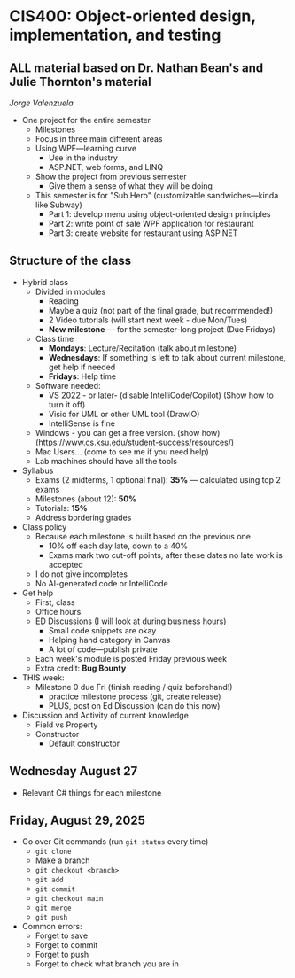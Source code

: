 # CIS400: Object-oriented design, implementation, and testing
ALL material based on Dr. Nathan Bean's and Julie Thornton's material
---
_Jorge Valenzuela_

- One project for the entire semester
    - Milestones
    - Focus in three main different areas
    - Using WPF—learning curve
        - Use in the industry
        - ASP.NET, web forms, and LINQ
    - Show the project from previous semester
        - Give them a sense of what they will be doing
    - This semester is for "Sub Hero" (customizable sandwiches—kinda like Subway)
        - Part 1: develop menu using object-oriented design principles
        - Part 2: write point of sale WPF application for restaurant
        - Part 3: create website for restaurant using ASP.NET

## Structure of the class

- Hybrid class
    - Divided in modules
        - Reading
        - Maybe a quiz (not part of the final grade, but recommended!)
        - 2 Video tutorials (will start next week - due Mon/Tues)
        - **New milestone** — for the semester-long project (Due Fridays)
    - Class time
        - **Mondays**: Lecture/Recitation (talk about milestone)
        - **Wednesdays**: If something is left to talk about current milestone, get help if needed
        - **Fridays**: Help time
    - Software needed:
        - VS 2022 - or later- (disable IntelliCode/Copilot) (Show how to turn it off)
        - Visio for UML or other UML tool (DrawIO)
        - IntelliSense is fine
    - Windows - you can get a free version. (show how)(https://www.cs.ksu.edu/student-success/resources/)
    - Mac Users... (come to see me if you need help)
    - Lab machines should have all the tools
- Syllabus
    - Exams (2 midterms, 1 optional final): **35%** — calculated using top 2 exams
    - Milestones (about 12): **50%**
    - Tutorials: **15%**
    - Address bordering grades
- Class policy
    - Because each milestone is built based on the previous one
        - 10% off each day late, down to a 40%
        - Exams mark two cut-off points, after these dates no late work is accepted
    - I do not give incompletes
    - No AI-generated code or IntelliCode
- Get help
    - First, class
    - Office hours
    - ED Discussions (I will look at during business hours)
        - Small code snippets are okay
        - Helping hand category in Canvas
        - A lot of code—publish private
    - Each week's module is posted Friday previous week
    - Extra credit: **Bug Bounty**
- THIS week:
    - Milestone 0 due Fri (finish reading / quiz beforehand!)
        - practice milestone process (git, create release)
        - PLUS, post on Ed Discussion (can do this now)
- Discussion and Activity of current knowledge
    - Field vs Property
    - Constructor
        - Default constructor
## Wednesday August 27
- Relevant C# things for each milestone

## Friday, August 29, 2025

- Go over Git commands (run `git status` every time)
    - `git clone`
    - Make a branch
    - `git checkout <branch>`
    - `git add`
    - `git commit`
    - `git checkout main`
    - `git merge`
    - `git push`
- Common errors:
    - Forget to save
    - Forget to commit
    - Forget to push
    - Forget to check what branch you are in
